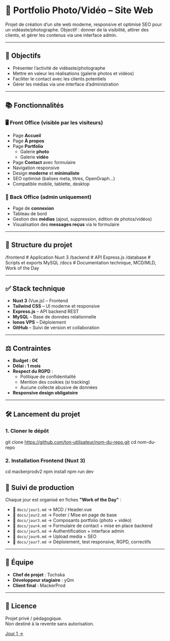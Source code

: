 # 🎥 Portfolio Photo/Vidéo – Site Web

Projet de création d’un site web moderne, responsive et optimisé SEO pour un vidéaste/photographe. Objectif : donner de la visibilité, attirer des clients, et gérer les contenus via une interface admin.

---

## 🚀 Objectifs

- Présenter l’activité de vidéaste/photographe
- Mettre en valeur les réalisations (galerie photos et vidéos)
- Faciliter le contact avec les clients potentiels
- Gérer les médias via une interface d’administration

---

## 📚 Fonctionnalités

### 🖥️ Front Office (visible par les visiteurs)

- Page **Accueil**
- Page **À propos**
- Page **Portfolio**
  - Galerie **photo**
  - Galerie **vidéo**
- Page **Contact** avec formulaire
- Navigation responsive
- Design **moderne** et **minimaliste**
- SEO optimisé (balises meta, titres, OpenGraph...)
- Compatible mobile, tablette, desktop

### 🔐 Back Office (admin uniquement)

- Page de **connexion**
- Tableau de bord
- Gestion des **médias** (ajout, suppression, édition de photos/vidéos)
- Visualisation des **messages reçus** via le formulaire

---

## 🧩 Structure du projet

/frontend # Application Nuxt 3
/backend # API Express.js
/database # Scripts et exports MySQL
/docs # Documentation technique, MCD/MLD, Work of the Day


---

## ✅ Stack technique

- **Nuxt 3** (Vue.js) – Frontend
- **Tailwind CSS** – UI moderne et responsive
- **Express.js** – API backend REST
- **MySQL** – Base de données relationnelle
- **Ionos VPS** – Déploiement
- **GitHub** – Suivi de version et collaboration

---

## ⚖️ Contraintes

- **Budget : 0€**
- **Délai : 1 mois**
- **Respect du RGPD** :
  - Politique de confidentialité
  - Mention des cookies (si tracking)
  - Aucune collecte abusive de données
- **Responsive design obligatoire**

---

## 🛠️ Lancement du projet

### 1. Cloner le dépôt

git clone https://github.com/ton-utilisateur/nom-du-repo.git
cd nom-du-repo

### 2. Installation Frontend (Nuxt 3)
cd mackerprodv2
npm install
npm run dev

## 📌 Suivi de production

Chaque jour est organisé en fiches **"Work of the Day"** :

- 📁 `docs/jour1.md` → MCD / Header.vue
- 📁 `docs/jour2.md` → Footer / Mise en page de base
- 📁 `docs/jour3.md` → Composants portfolio (photo + vidéo)
- 📁 `docs/jour4.md` → Formulaire de contact + mise en place backend
- 📁 `docs/jour5.md` → Authentification + interface admin
- 📁 `docs/jour6.md` → Upload media + SEO
- 📁 `docs/jour7.md` → Déploiement, test responsive, RGPD, correctifs

---

## 👤 Équipe

- **Chef de projet** : Tochska
- **Développeur stagiaire** : yQm
- **Client final** : MackerProd

---

## 📄 Licence

Projet privé / pédagogique.  
Non destiné à la revente sans autorisation.

[Jour 1 →](day1.md)
